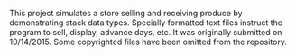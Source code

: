 This project simulates a store selling and receiving produce by demonstrating stack data types.  Specially formatted text files instruct the program to sell, display, advance days, etc.  It was originally submitted on 10/14/2015.  Some copyrighted files have been omitted from the repository.
